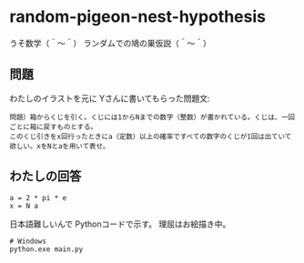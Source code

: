 # random-pigeon-nest-hypothesis

うそ数学（＾～＾） ランダムでの鳩の巣仮説（＾～＾）

## 問題

わたしのイラストを元に Yさんに書いてもらった問題文:  

```plain
問題）箱からくじを引く。くじには1からNまでの数字（整数）が書かれている。くじは、一回ごとに箱に戻すものとする。
このくじ引きをx回行ったときにa（定数）以上の確率ですべての数字のくじが1回は出ていて欲しい。xをNとaを用いて表せ。
```

## わたしの回答

```plain
a = 2 * pi * e
x = N a
```

日本語難しいんで Pythonコードで示す。 理屈はお絵描き中。  

```shell
# Windows
python.exe main.py
```
